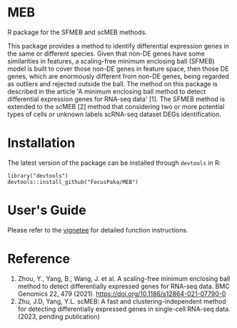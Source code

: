 # MEB
R package for the SFMEB and scMEB methods.

This package provides a method to identify differential expression genes in the
same or different species. Given that non-DE genes have some similarities in 
features, a scaling-free minimum enclosing ball (SFMEB) model is built to cover 
those non-DE genes in feature space, then those DE genes, which are enormously
different from non-DE genes, being regarded as outliers and rejected
outside the ball. The method on this package is described in the article 
'A minimum enclosing ball method to detect differential expression genes for 
RNA-seq data' [1]. The SFMEB method is extended to the scMEB [2] method that 
considering two or more potential types of cells or unknown labels scRNA-seq 
dataset DEGs identification. 

# Installation
The latest version of the package can be installed through `devtools` in R:
```{r}
library("devtools")
devtools::install_github("FocusPaka/MEB")
```

# User's Guide
Please refer to the [vignetee](https://github.com/FocusPaka/MEB/tree/master/vignettes) 
for detailed function instructions.

# Reference
1. Zhou, Y., Yang, B., Wang, J. et al. A scaling-free minimum enclosing ball 
method to detect differentially expressed genes for RNA-seq data. BMC Genomics 
22, 479 (2021). https://doi.org/10.1186/s12864-021-07790-0 
2. Zhu, J.D, Yang, Y.L. scMEB: A fast and clustering-independent method for 
detecting differentially expressed genes in single-cell RNA-seq data. 
(2023, pending publication)




